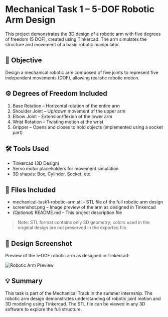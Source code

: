 # Mechanical Task 1 – 5-DOF Robotic Arm Design

This project demonstrates the 3D design of a robotic arm with five degrees of freedom (5 DOF), created using Tinkercad. The arm simulates the structure and movement of a basic robotic manipulator.

## 🧠 Objective
Design a mechanical robotic arm composed of five joints to represent five independent movements (DOF), allowing realistic robotic motion.

## ⚙️ Degrees of Freedom Included
1. Base Rotation – Horizontal rotation of the entire arm  
2. Shoulder Joint – Up/down movement of the upper arm  
3. Elbow Joint – Extension/flexion of the lower arm  
4. Wrist Rotation – Twisting motion at the wrist  
5. Gripper – Opens and closes to hold objects (implemented using a socket part)

## 🛠 Tools Used
- Tinkercad (3D Design)
- Servo motor placeholders for movement simulation
- 3D shapes: Box, Cylinder, Socket, etc.

## 📂 Files Included
- mechanical-task1-robotic-arm.stl – STL file of the full robotic arm design  
- screenshot.png – Image preview of the arm as designed in Tinkercad  
- *(Optional)* README.md – This project description file

> Note: STL format contains only 3D geometry; colors used in the original design are not preserved in the exported file.

## 📸 Design Screenshot
Preview of the 5-DOF robotic arm as designed in Tinkercad:

![Robotic Arm Preview](screenshot.png)

## 💡 Summary
This task is part of the Mechanical Track in the summer internship. The robotic arm design demonstrates understanding of robotic joint motion and 3D modeling using Tinkercad. The STL file can be viewed in any 3D software to explore the full structure.
